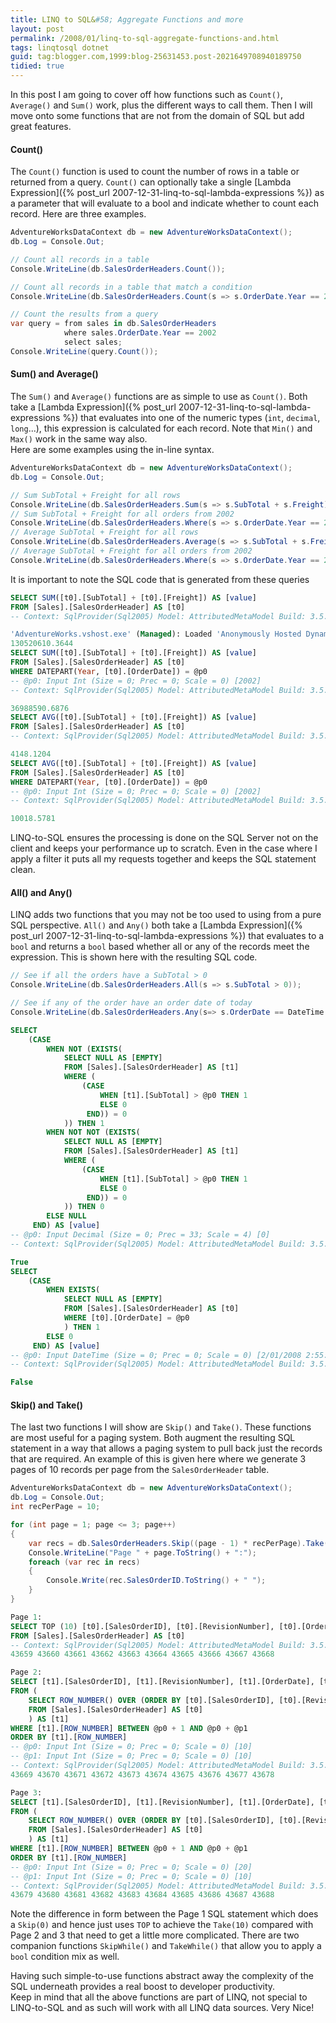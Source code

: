 ```yaml
---
title: LINQ to SQL&#58; Aggregate Functions and more
layout: post
permalink: /2008/01/linq-to-sql-aggregate-functions-and.html
tags: linqtosql dotnet
guid: tag:blogger.com,1999:blog-25631453.post-2021649708940189750
tidied: true
---
```


In this post I am going to cover off how functions such as `Count()`, `Average()` and `Sum()` work, plus the different ways to call them. Then I will move onto some functions that are not from the domain of SQL but add great features.

#### Count()  
The `Count()` function is used to count the number of rows in a table or returned from a query. `Count()` can optionally take a single [Lambda Expression]({% post_url 2007-12-31-linq-to-sql-lambda-expressions %}) as a parameter that will evaluate to a bool and indicate whether to count each record.
Here are three examples.

```csharp
AdventureWorksDataContext db = new AdventureWorksDataContext();
db.Log = Console.Out;

// Count all records in a table
Console.WriteLine(db.SalesOrderHeaders.Count());

// Count all records in a table that match a condition
Console.WriteLine(db.SalesOrderHeaders.Count(s => s.OrderDate.Year == 2002));

// Count the results from a query
var query = from sales in db.SalesOrderHeaders
            where sales.OrderDate.Year == 2002
            select sales;
Console.WriteLine(query.Count());
```


#### Sum() and Average()
The `Sum()` and `Average()` functions are as simple to use as `Count()`. Both take a [Lambda Expression]({% post_url 2007-12-31-linq-to-sql-lambda-expressions %}) that evaluates into one of the numeric types (`int`, `decimal`, `long`...), this expression is calculated for each record. Note that `Min()` and `Max()` work in the same way also.  
Here are some examples using the in-line syntax.

```csharp
AdventureWorksDataContext db = new AdventureWorksDataContext();
db.Log = Console.Out;

// Sum SubTotal + Freight for all rows
Console.WriteLine(db.SalesOrderHeaders.Sum(s => s.SubTotal + s.Freight));
// Sum SubTotal + Freight for all orders from 2002
Console.WriteLine(db.SalesOrderHeaders.Where(s => s.OrderDate.Year == 2002).Sum(s => s.SubTotal + s.Freight));
// Average SubTotal + Freight for all rows
Console.WriteLine(db.SalesOrderHeaders.Average(s => s.SubTotal + s.Freight));
// Average SubTotal + Freight for all orders from 2002
Console.WriteLine(db.SalesOrderHeaders.Where(s => s.OrderDate.Year == 2002).Average(s => s.SubTotal + s.Freight));
```

It is important to note the SQL code that is generated from these queries

```sql
SELECT SUM([t0].[SubTotal] + [t0].[Freight]) AS [value]
FROM [Sales].[SalesOrderHeader] AS [t0]
-- Context: SqlProvider(Sql2005) Model: AttributedMetaModel Build: 3.5.21022.8

'AdventureWorks.vshost.exe' (Managed): Loaded 'Anonymously Hosted DynamicMethods Assembly'
130520610.3644
SELECT SUM([t0].[SubTotal] + [t0].[Freight]) AS [value]
FROM [Sales].[SalesOrderHeader] AS [t0]
WHERE DATEPART(Year, [t0].[OrderDate]) = @p0
-- @p0: Input Int (Size = 0; Prec = 0; Scale = 0) [2002]
-- Context: SqlProvider(Sql2005) Model: AttributedMetaModel Build: 3.5.21022.8

36988590.6876
SELECT AVG([t0].[SubTotal] + [t0].[Freight]) AS [value]
FROM [Sales].[SalesOrderHeader] AS [t0]
-- Context: SqlProvider(Sql2005) Model: AttributedMetaModel Build: 3.5.21022.8

4148.1204
SELECT AVG([t0].[SubTotal] + [t0].[Freight]) AS [value]
FROM [Sales].[SalesOrderHeader] AS [t0]
WHERE DATEPART(Year, [t0].[OrderDate]) = @p0
-- @p0: Input Int (Size = 0; Prec = 0; Scale = 0) [2002]
-- Context: SqlProvider(Sql2005) Model: AttributedMetaModel Build: 3.5.21022.8

10018.5781
```


LINQ-to-SQL ensures the processing is done on the SQL Server not on the client and keeps your performance up to scratch. Even in the case where I apply a filter it puts all my requests together and keeps the SQL statement clean.


#### All() and Any()
LINQ adds two functions that you may not be too used to using from a pure SQL perspective. `All()` and `Any()` both take a [Lambda Expression]({% post_url 2007-12-31-linq-to-sql-lambda-expressions %}) that evaluates to a `bool` and returns a `bool` based whether all or any of the records meet the expression. This is shown here with the resulting SQL code.

```csharp
// See if all the orders have a SubTotal > 0            
Console.WriteLine(db.SalesOrderHeaders.All(s => s.SubTotal > 0));

// See if any of the order have an order date of today
Console.WriteLine(db.SalesOrderHeaders.Any(s=> s.OrderDate == DateTime.Now));
```

```sql
SELECT 
    (CASE 
        WHEN NOT (EXISTS(
            SELECT NULL AS [EMPTY]
            FROM [Sales].[SalesOrderHeader] AS [t1]
            WHERE (
                (CASE 
                    WHEN [t1].[SubTotal] > @p0 THEN 1
                    ELSE 0
                 END)) = 0
            )) THEN 1
        WHEN NOT NOT (EXISTS(
            SELECT NULL AS [EMPTY]
            FROM [Sales].[SalesOrderHeader] AS [t1]
            WHERE (
                (CASE 
                    WHEN [t1].[SubTotal] > @p0 THEN 1
                    ELSE 0
                 END)) = 0
            )) THEN 0
        ELSE NULL
     END) AS [value]
-- @p0: Input Decimal (Size = 0; Prec = 33; Scale = 4) [0]
-- Context: SqlProvider(Sql2005) Model: AttributedMetaModel Build: 3.5.21022.8

True
SELECT 
    (CASE 
        WHEN EXISTS(
            SELECT NULL AS [EMPTY]
            FROM [Sales].[SalesOrderHeader] AS [t0]
            WHERE [t0].[OrderDate] = @p0
            ) THEN 1
        ELSE 0
     END) AS [value]
-- @p0: Input DateTime (Size = 0; Prec = 0; Scale = 0) [2/01/2008 2:55:40 PM]
-- Context: SqlProvider(Sql2005) Model: AttributedMetaModel Build: 3.5.21022.8

False
```


#### Skip() and Take()
The last two functions I will show are `Skip()` and `Take()`. These functions are most useful for a paging system. Both augment the resulting SQL statement in a way that allows a paging system to pull back just the records that are required. An example of this is given here where we generate 3 pages of 10 records per page from the `SalesOrderHeader` table.

```csharp
AdventureWorksDataContext db = new AdventureWorksDataContext();
db.Log = Console.Out;
int recPerPage = 10;

for (int page = 1; page <= 3; page++)
{
    var recs = db.SalesOrderHeaders.Skip((page - 1) * recPerPage).Take(recPerPage);
    Console.WriteLine("Page " + page.ToString() + ":");
    foreach (var rec in recs)
    {
        Console.Write(rec.SalesOrderID.ToString() + " ");
    }
}
```



```sql
Page 1:
SELECT TOP (10) [t0].[SalesOrderID], [t0].[RevisionNumber], [t0].[OrderDate], [t0].[DueDate], [t0].[ShipDate], [t0].[Status], [t0].[OnlineOrderFlag], [t0].[SalesOrderNumber], [t0].[PurchaseOrderNumber], [t0].[AccountNumber], [t0].[CustomerID], [t0].[ContactID], [t0].[SalesPersonID], [t0].[TerritoryID], [t0].[BillToAddressID], [t0].[ShipToAddressID], [t0].[ShipMethodID], [t0].[CreditCardID], [t0].[CreditCardApprovalCode], [t0].[CurrencyRateID], [t0].[SubTotal], [t0].[TaxAmt], [t0].[Freight], [t0].[TotalDue], [t0].[Comment], [t0].[rowguid], [t0].[ModifiedDate]
FROM [Sales].[SalesOrderHeader] AS [t0]
-- Context: SqlProvider(Sql2005) Model: AttributedMetaModel Build: 3.5.21022.8
43659 43660 43661 43662 43663 43664 43665 43666 43667 43668

Page 2:
SELECT [t1].[SalesOrderID], [t1].[RevisionNumber], [t1].[OrderDate], [t1].[DueDate], [t1].[ShipDate], [t1].[Status], [t1].[OnlineOrderFlag], [t1].[SalesOrderNumber], [t1].[PurchaseOrderNumber], [t1].[AccountNumber], [t1].[CustomerID], [t1].[ContactID], [t1].[SalesPersonID], [t1].[TerritoryID], [t1].[BillToAddressID], [t1].[ShipToAddressID], [t1].[ShipMethodID], [t1].[CreditCardID], [t1].[CreditCardApprovalCode], [t1].[CurrencyRateID], [t1].[SubTotal], [t1].[TaxAmt], [t1].[Freight], [t1].[TotalDue], [t1].[Comment], [t1].[rowguid], [t1].[ModifiedDate]
FROM (
    SELECT ROW_NUMBER() OVER (ORDER BY [t0].[SalesOrderID], [t0].[RevisionNumber], [t0].[OrderDate], [t0].[DueDate], [t0].[ShipDate], [t0].[Status], [t0].[OnlineOrderFlag], [t0].[SalesOrderNumber], [t0].[PurchaseOrderNumber], [t0].[AccountNumber], [t0].[CustomerID], [t0].[ContactID], [t0].[SalesPersonID], [t0].[TerritoryID], [t0].[BillToAddressID], [t0].[ShipToAddressID], [t0].[ShipMethodID], [t0].[CreditCardID], [t0].[CreditCardApprovalCode], [t0].[CurrencyRateID], [t0].[SubTotal], [t0].[TaxAmt], [t0].[Freight], [t0].[TotalDue], [t0].[Comment], [t0].[rowguid], [t0].[ModifiedDate]) AS [ROW_NUMBER], [t0].[SalesOrderID], [t0].[RevisionNumber], [t0].[OrderDate], [t0].[DueDate], [t0].[ShipDate], [t0].[Status], [t0].[OnlineOrderFlag], [t0].[SalesOrderNumber], [t0].[PurchaseOrderNumber], [t0].[AccountNumber], [t0].[CustomerID], [t0].[ContactID], [t0].[SalesPersonID], [t0].[TerritoryID], [t0].[BillToAddressID], [t0].[ShipToAddressID], [t0].[ShipMethodID], [t0].[CreditCardID], [t0].[CreditCardApprovalCode], [t0].[CurrencyRateID], [t0].[SubTotal], [t0].[TaxAmt], [t0].[Freight], [t0].[TotalDue], [t0].[Comment], [t0].[rowguid], [t0].[ModifiedDate]
    FROM [Sales].[SalesOrderHeader] AS [t0]
    ) AS [t1]
WHERE [t1].[ROW_NUMBER] BETWEEN @p0 + 1 AND @p0 + @p1
ORDER BY [t1].[ROW_NUMBER]
-- @p0: Input Int (Size = 0; Prec = 0; Scale = 0) [10]
-- @p1: Input Int (Size = 0; Prec = 0; Scale = 0) [10]
-- Context: SqlProvider(Sql2005) Model: AttributedMetaModel Build: 3.5.21022.8
43669 43670 43671 43672 43673 43674 43675 43676 43677 43678

Page 3:
SELECT [t1].[SalesOrderID], [t1].[RevisionNumber], [t1].[OrderDate], [t1].[DueDate], [t1].[ShipDate], [t1].[Status], [t1].[OnlineOrderFlag], [t1].[SalesOrderNumber], [t1].[PurchaseOrderNumber], [t1].[AccountNumber], [t1].[CustomerID], [t1].[ContactID], [t1].[SalesPersonID], [t1].[TerritoryID], [t1].[BillToAddressID], [t1].[ShipToAddressID], [t1].[ShipMethodID], [t1].[CreditCardID], [t1].[CreditCardApprovalCode], [t1].[CurrencyRateID], [t1].[SubTotal], [t1].[TaxAmt], [t1].[Freight], [t1].[TotalDue], [t1].[Comment], [t1].[rowguid], [t1].[ModifiedDate]
FROM (
    SELECT ROW_NUMBER() OVER (ORDER BY [t0].[SalesOrderID], [t0].[RevisionNumber], [t0].[OrderDate], [t0].[DueDate], [t0].[ShipDate], [t0].[Status], [t0].[OnlineOrderFlag], [t0].[SalesOrderNumber], [t0].[PurchaseOrderNumber], [t0].[AccountNumber], [t0].[CustomerID], [t0].[ContactID], [t0].[SalesPersonID], [t0].[TerritoryID], [t0].[BillToAddressID], [t0].[ShipToAddressID], [t0].[ShipMethodID], [t0].[CreditCardID], [t0].[CreditCardApprovalCode], [t0].[CurrencyRateID], [t0].[SubTotal], [t0].[TaxAmt], [t0].[Freight], [t0].[TotalDue], [t0].[Comment], [t0].[rowguid], [t0].[ModifiedDate]) AS [ROW_NUMBER], [t0].[SalesOrderID], [t0].[RevisionNumber], [t0].[OrderDate], [t0].[DueDate], [t0].[ShipDate], [t0].[Status], [t0].[OnlineOrderFlag], [t0].[SalesOrderNumber], [t0].[PurchaseOrderNumber], [t0].[AccountNumber], [t0].[CustomerID], [t0].[ContactID], [t0].[SalesPersonID], [t0].[TerritoryID], [t0].[BillToAddressID], [t0].[ShipToAddressID], [t0].[ShipMethodID], [t0].[CreditCardID], [t0].[CreditCardApprovalCode], [t0].[CurrencyRateID], [t0].[SubTotal], [t0].[TaxAmt], [t0].[Freight], [t0].[TotalDue], [t0].[Comment], [t0].[rowguid], [t0].[ModifiedDate]
    FROM [Sales].[SalesOrderHeader] AS [t0]
    ) AS [t1]
WHERE [t1].[ROW_NUMBER] BETWEEN @p0 + 1 AND @p0 + @p1
ORDER BY [t1].[ROW_NUMBER]
-- @p0: Input Int (Size = 0; Prec = 0; Scale = 0) [20]
-- @p1: Input Int (Size = 0; Prec = 0; Scale = 0) [10]
-- Context: SqlProvider(Sql2005) Model: AttributedMetaModel Build: 3.5.21022.8
43679 43680 43681 43682 43683 43684 43685 43686 43687 43688
```


Note the difference in form between the Page 1 SQL statement which does a `Skip(0)` and hence just uses `TOP` to achieve the `Take(10)` compared with Page 2 and 3 that need to get a little more complicated. There are two companion functions `SkipWhile()` and `TakeWhile()` that allow you to apply a `bool` condition mix as well.

Having such simple-to-use functions abstract away the complexity of the SQL underneath provides a real boost to developer productivity.  
Keep in mind that all the above functions are part of LINQ, not special to LINQ-to-SQL and as such will work with all LINQ data sources. Very Nice!
